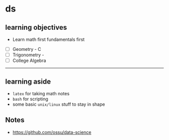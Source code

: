 # ds

## learning objectives

* Learn math first fundamentals first

- [ ] Geometry - C
- [ ] Trigonometry -
- [ ] College Algebra

- - -

## learning aside

* `latex` for taking math notes
* `bash` for scripting
* some basic `unix/linux` stuff to stay in shape

## Notes

* https://github.com/ossu/data-science

